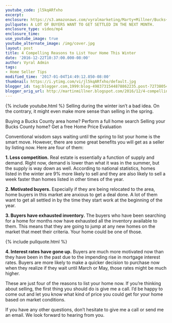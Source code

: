```yaml
---
youtube_code: jl5kqARfxho
excerpt:
enclosure: https://s3.amazonaws.com/vyralmarketing/Marty+Millner/Bucks+County+Real+Estate+-+4+reasons+to+consider+selling+your+house+now.mp4
pullquote: A LOT OF BUYERS WANT TO GET SETTLED IN THE NEXT MONTH.
enclosure_type: video/mp4
enclosure_time:
use_youtube_image: true
youtube_alternate_image: /img/cover.jpg
layout: post
title: 4 Compelling Reasons to List Your Home This Winter
date: '2016-12-22T10:37:00.000-08:00'
author: Vyral Admin
tags:
- Home Seller Tips
modified_time: '2017-01-04T14:49:12.850-08:00'
thumbnail: https://i.ytimg.com/vi/jl5kqARfxho/default.jpg
blogger_id: tag:blogger.com,1999:blog-4983731544878862235.post-7273805470000810829
blogger_orig_url: http://martinmillner.blogspot.com/2016/12/4-compelling-reasons-to-list-your-home.html
---
```

{% include youtube.html %}
Selling during the winter isn’t a bad idea. On the contrary, it might even make more sense than selling in the spring.

Buying a Bucks County area home?  Perform a full home search
Selling your Bucks County home? Get a free Home Price Evaluation


Conventional wisdom says waiting until the spring to list your home is the smart move. However, there are some great benefits you will get as a seller by listing now. Here are four of them:

**1. Less competition.** Real estate is essentially a function of supply and demand. Right now, demand is lower than what it was in the summer, but the supply is way down as well. According to national statistics, homes listed in the winter are 9% more likely to sell and they are also likely to sell a week faster than homes listed in other times of the year.

**2. Motivated buyers.** Especially if they are being relocated to the area, home buyers in this market are anxious to get a deal done. A lot of them want to get all settled in by the time they start work at the beginning of the year.

**3. Buyers have exhausted inventory.** The buyers who have been searching for a home for months now have exhausted all the inventory available to them. This means that they are going to jump at any new homes on the market that meet their criteria. Your home could be one of those.

{% include pullquote.html %}

**4. Interest rates have gone up.** Buyers are much more motivated now than they have been in the past due to the impending rise in mortgage interest rates. Buyers are more likely to make a quicker decision to purchase now when they realize if they wait until March or May, those rates might be much higher.

These are just four of the reasons to list your home now. If you’re thinking about selling, the first thing you should do is give me a call. I’d be happy to come out and let you know what kind of price you could get for your home based on market conditions.

If you have any other questions, don’t hesitate to give me a call or send me an email. We look forward to hearing from you.
